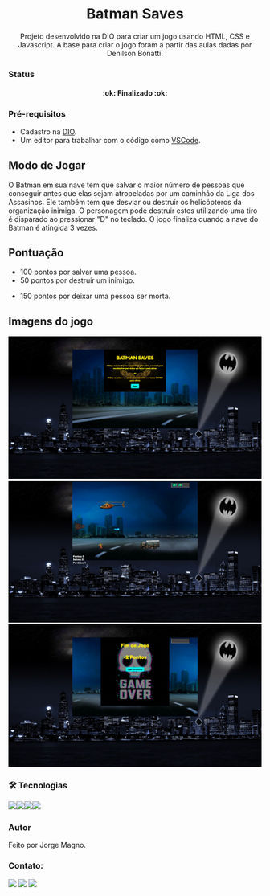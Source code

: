 <h1 align="center">Batman Saves</h1>

<p align="center">Projeto desenvolvido na DIO para criar um jogo usando HTML, CSS e Javascript. A base para criar o jogo foram a partir das aulas dadas por Denilson Bonatti.</p>

### Status
<h4 align="center"> 
	:ok: Finalizado :ok:
</h4>

### Pré-requisitos
- Cadastro na [DIO](https://digitalinnovation.one/).
- Um editor para trabalhar com o código como [VSCode](https://code.visualstudio.com/).

## Modo de Jogar
O Batman em sua nave tem que salvar o maior número de pessoas que conseguir antes que elas sejam atropeladas por um caminhão da Liga dos Assasinos. Ele também tem que desviar ou destruir os helicópteros da organização inimiga. O personagem pode destruir estes utilizando uma tiro é disparado ao pressionar "D" no teclado. O jogo finaliza quando a nave do Batman é atingida 3 vezes.

## Pontuação
+ 100 pontos por salvar uma pessoa.
+ 50 pontos por destruir um inimigo.
- 150 pontos por deixar uma pessoa ser morta.


## Imagens do jogo
![Imagem do jogo - tela principal](/imgs/tela-inicial.png)
![Imagem do jogo - tela do jogo](/imgs/tela-jogo.png)
![Imagem do jogo - tela de fim de jogo](/imgs/fim-dejogo.png)

### 🛠 Tecnologias
<img src="https://img.shields.io/badge/HTML5-E34F26?style=for-the-badge&logo=html5&logoColor=white" /><img src="https://img.shields.io/badge/CSS3-1572B6?style=for-the-badge&logo=css3&logoColor=white" /><img src="https://img.shields.io/badge/JavaScript-323330?style=for-the-badge&logo=javascript&logoColor=F7DF1" /><img src="https://img.shields.io/badge/jQuery-0769AD?style=for-the-badge&logo=jquery&logoColor=whit"/>

### Autor
Feito por Jorge Magno.

### Contato:
[<img src="https://img.shields.io/badge/linkedin-%230077B5.svg?&style=for-the-badge&logo=linkedin&logoColor=white" />](https://www.linkedin.com/in/jorge-magno-l-moraes-381a19174/) 
[<img src = "https://img.shields.io/badge/instagram-%23E4405F.svg?&style=for-the-badge&logo=instagram&logoColor=white">](https://www.instagram.com/jorgepierrot/?hl=pt-br) 
[<img src = "https://img.shields.io/badge/facebook-%231877F2.svg?&style=for-the-badge&logo=facebook&logoColor=white">](https://www.facebook.com/jorge.magno.7)
